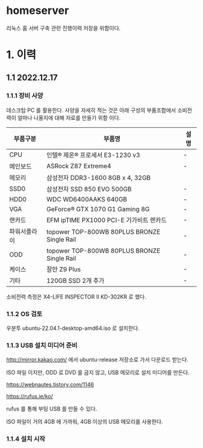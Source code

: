 # homeserver
리눅스 홈 서버 구축 관련 진행이력 저장을 위함이다.



# 1. 이력

## 1.1 2022.12.17

### 1.1.1 장비 사양

데스크탑 PC 를 활용한다.
사양을 자세히 적는 것은 아래 구성의 부품조합에서 
소비전력이 얼마나 나올지에 대해 자료를 만들기 위함 이다.

|부품구분|부품명|설명|
|---|---|---|
|CPU| 인텔® 제온® 프로세서 E3-1230 v3 | - |
|메인보드| ASRock Z87 Extreme4 | - |
|메모리| 삼성전자 DDR3-1600 8GB x 4, 32GB | |
|SSD0| 삼성전자 SSD 850 EVO 500GB | - |
|HDD0| WDC WD6400AAKS 640GB | - |
|VGA| GeForce® GTX 1070 G1 Gaming 8G | - |
|랜카드| EFM ipTIME PX1000 PCI-E 기가비트 랜카드 | - |
|파워서플라이| topower TOP-800WB 80PLUS BRONZE Single Rail | - |
|ODD| topower TOP-800WB 80PLUS BRONZE Single Rail | - |
|케이스| 잘만 Z9 Plus | - |
|기타| 120GB SSD 2개 추가 | - |


소비전력 측정은 X4-LIFE INSPECTOR II KD-302KR 로 했다.



### 1.1.2 OS 검토

우분투 ubuntu-22.04.1-desktop-amd64.iso 로 설치한다.


### 1.1.3 USB 설치 미디어 준비

http://mirror.kakao.com/ 에서 ubuntu-release 저장소로 가서 다운로드 받는다.

ISO 파일 이지만, ODD 로 DVD 를 굽지 않고, USB 메모리로 설치 미디어를 만든다.

https://webnautes.tistory.com/1146

https://rufus.ie/ko/

rufus 를 통해 부팅 USB 를 만들 수 있다.

ISO 파일이 거의 4GB 에 가까워, 4GB 이상의 USB 메모리를 사용한다.




### 1.1.4 설치 시작

